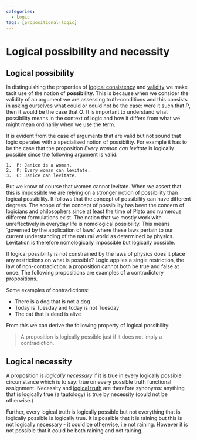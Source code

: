 ```yaml
---
categories:
  - Logic
tags: [propositional-logic]
---
```


# Logical possibility and necessity

## Logical possibility

In distinguishing the properties of
[logical consistency](/Logic/General_concepts/Logical_consistency.md) and
[validity](/Logic/General_concepts/Validity_and_entailment.md) we make tacit use
of the notion of **possibility**. This is because when we consider the validity
of an argument we are assessing truth-conditions and this consists in asking
ourselves what could or could not be the case: were it such that _P_, then it
would be the case that _Q_. It is important to understand what possibility means
in the context of logic and how it differs from what we might mean ordinarily
when we use the term.

It is evident from the case of arguments that are valid but not sound that logic
operates with a specialised notion of possibility. For example it has to be the
case that the proposition _Every woman can levitate_ is logically possible since
the following argument is valid:

```
1.  P: Janice is a woman.
2.  P: Every woman can levitate.
3.  C: Janice can levitate.
```

But we know of course that women cannot levitate. When we assert that this is
impossible we are relying on a stronger notion of possibility than logical
possibility. It follows that the concept of possibility can have different
degrees. The scope of the concept of possibility has been the concern of
logicians and philosophers since at least the time of Plato and numerous
different formulations exist. The notion that we mostly work with unreflectively
in everyday life is nomological possibility. This means ‘governed by the
application of laws’ where these laws pertain to our current understanding of
the natural world as determined by physics. Levitation is therefore
nomologically impossible but logically possible.

If logical possibility is not constrained by the laws of physics does it place
any restrictions on what is possible? Logic applies a single restriction, the
law of non-contradiction: a proposition cannot both be true and false at once.
The following propositions are examples of a contradictory propositions.

Some examples of contradictions:

- There is a dog that is not a dog
- Today is Tuesday and today is not Tuesday
- The cat that is dead is alive

From this we can derive the following property of logical possibility:

> A proposition is logically possible just if it does not imply a contradiction.

## Logical necessity

A proposition is _logically necessary_ if it is true in every logically possible
circumstance which is to say: true on every possible truth functional
assignment. Necessity and
[logical truth](/Logic/General_concepts/Logical_truth_and_falsity.md#logical-truth)
are therefore synonyms: anything that is logically true (a tautology) is true by
necessity (could not be otherwise.)

Further, every logical truth is logically possible but not everything that is
logically possible is logically true. It is possible that it is raining but this
is not logically necessary - it could be otherwise, i.e not raining. However it
is not possible that it could be both raining and not raining.
